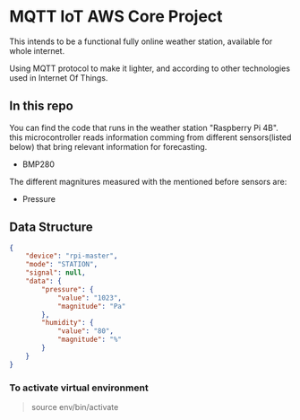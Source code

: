 # MQTT IoT AWS Core Project

This intends to be a functional fully online weather station, available for whole internet.

Using MQTT protocol to make it lighter, and according to other technologies used in Internet Of Things.


## In this repo

You can find the code that runs in the weather station "Raspberry Pi 4B". this microcontroller reads information comming from different sensors(listed below) that bring relevant information for forecasting.

- BMP280


The different magnitures measured with the mentioned before sensors are:

- Pressure

## Data Structure

```json
{
    "device": "rpi-master",
    "mode": "STATION",
    "signal": null,
    "data": {
        "pressure": {
            "value": "1023",
            "magnitude": "Pa"
        },
        "humidity": {
            "value": "80",
            "magnitude": "%"
        }
    }
}
```

### To activate virtual environment

> source env/bin/activate